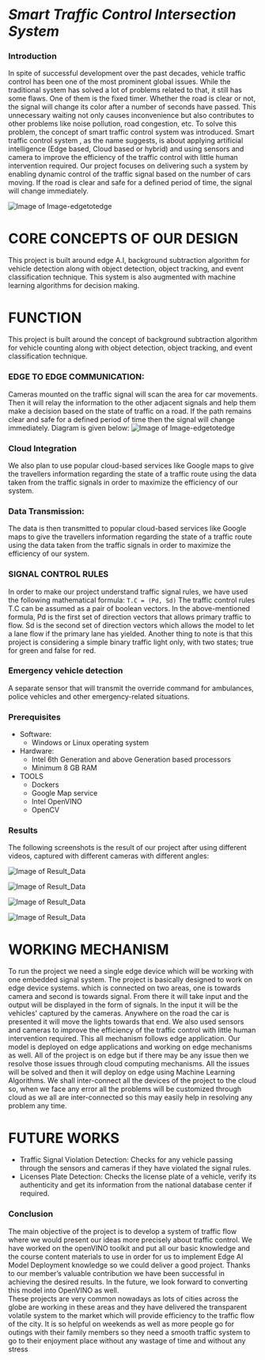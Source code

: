 # *Smart Traffic Control Intersection System*

### Introduction
   In spite of successful development over the past decades, vehicle traffic control has been one of the most prominent global issues. While the traditional system has solved a lot of problems related to that, it still has some flaws.
	One of them is the fixed timer. Whether the road is clear or not, the signal will change its color after a number of seconds have passed. This unnecessary waiting not only causes inconvenience but also contributes to other problems like noise pollution, road congestion, etc. To solve this problem, the concept of smart traffic control system was introduced.
	Smart traffic control system , as the name suggests, is about applying artificial intelligence (Edge based, Cloud based or hybrid) and using sensors and camera to improve the efficiency of the traffic control with little human intervention required.
	Our project focuses on delivering such a system by enabling dynamic control of the traffic signal based on the number of cars moving. If the road is clear and safe for a defined period of time, the signal will change immediately.
	
![Image of Image-edgetotedge](https://github.com/Intel-Edge-AI-Scholars/SmartTrafficControl/blob/master/Flowimage.png)

# **CORE CONCEPTS OF OUR DESIGN**
   This project is built around edge A.I, background subtraction algorithm for vehicle detection along with object detection, object tracking, and event classification technique. This system is also augmented with machine learning algorithms for decision making.
   
# **FUNCTION**
   This project is built around the concept of background subtraction algorithm for vehicle counting along with object detection, object tracking, and event classification technique. 


### EDGE TO EDGE COMMUNICATION:
   Cameras mounted on the traffic signal will scan the area for car movements. Then it will relay the information to the other adjacent signals and help them make a decision based on the state of traffic on a road. If the path remains clear and safe for a defined period of time  then the signal will change immediately.  Diagram is given below:
![Image of Image-edgetotedge](https://github.com/Intel-Edge-AI-Scholars/SmartTrafficControl/blob/master/Image-edgetoedge.jpeg)

### Cloud Integration
   We also plan to use popular cloud-based services like Google maps to give the travellers information regarding the state of a traffic route using the data taken from the traffic signals in order to maximize the efficiency of our system. 

### Data Transmission:
  The data is then transmitted to popular cloud-based services like Google maps to give the travellers information regarding the state of a traffic route using the data taken from the traffic signals in order to maximize the efficiency of our system. 

### SIGNAL CONTROL RULES
   In order to make our project understand traffic signal rules, we have used the following mathematical formula:
   	``` T.C = (Pd, Sd) ```
 The traffic control rules T.C can be assumed as a pair of boolean vectors. In the above-mentioned formula, Pd is the first set of direction vectors that allows primary traffic to flow. Sd is the second set of direction vectors which allows the model to let a lane flow if the primary lane has yielded.
  Another thing to note is that this project is considering a simple binary traffic light only, with two states; true for green and false for red.
	
### Emergency vehicle detection
   A separate sensor that will transmit the override command for ambulances, police vehicles and other emergency-related situations.

### Prerequisites

 - Software:
   - Windows or Linux operating system
- Hardware:
   - Intel 6th Generation and above Generation based processors
   - Minimum 8 GB RAM
- TOOLS
   - Dockers
   - Google Map service
   - Intel OpenVINO
   - OpenCV

### Results
   The following screenshots is the result of our project after using different videos, captured with different cameras with different angles:

![Image of Result_Data](https://github.com/Intel-Edge-AI-Scholars/SmartTrafficControl/blob/master/Result_Data/data1.jpeg)

![Image of Result_Data](https://github.com/Intel-Edge-AI-Scholars/SmartTrafficControl/blob/master/Result_Data/data2.jpeg)

![Image of Result_Data](https://github.com/Intel-Edge-AI-Scholars/SmartTrafficControl/blob/master/Result_Data/data3.jpeg)

![Image of Result_Data](https://github.com/Intel-Edge-AI-Scholars/SmartTrafficControl/blob/master/Result_Data/data4.jpeg)

# **WORKING MECHANISM**
   To run the project we need a single edge device which will be working with one embedded signal system. The project is basically designed to work on edge device systems. which is connected on two areas, one is towards camera and second is towards signal. From there it will take input and the output will be displayed in the form of signals. In the input it will be the vehicles' captured by the cameras. Anywhere on the road the car is presented it will move the lights towards that end. We also used sensors and cameras to improve the efficiency of the traffic control with little human intervention required. 
  This all mechanism follows edge application. Our model is deployed on edge applications and working on edge mechanisms as well. All of the project is on edge but if there may be any issue then we resolve those issues through cloud computing mechanisms. All the issues will be solved and then it will deploy on edge using Machine Learning Algorithms. We shall inter-connect all the devices of the project to the cloud so, when we face any error all the problems will be customized through cloud as we all are inter-connected so this may easily help in resolving any problem any time.

# **FUTURE WORKS**
   - Traffic Signal Violation Detection:
	Checks for any vehicle passing through the sensors and cameras if they have violated the signal rules.
   - Licenses Plate Detection:
	Checks the license plate of a vehicle, verify its authenticity and get its information from the national database center if required.

### Conclusion
   The main objective of the project is to develop a system of traffic flow where we would present our ideas more precisely about traffic control. We have worked on the openVINO toolkit and put all our basic knowledge and the course content materials to use in order for us to implement Edge AI Model Deployment knowledge so we could deliver a good project. Thanks to our member’s valuable contribution we have been successful in achieving the desired results. In the future, we look forward to converting this model into OpenVINO as well.  
   These projects are very common nowadays as lots of cities across the globe are working in these areas and they have delivered the transparent volatile system to the market which will provide efficiency to the traffic flow of the city. It is so helpful on weekends as well as more people go for outings with their family members so they need a smooth traffic system to go to their enjoyment place without any wastage of time and without any stress


